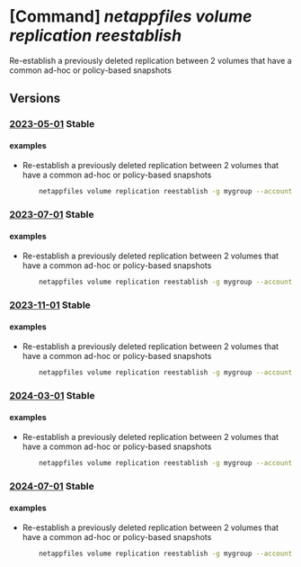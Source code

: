 # [Command] _netappfiles volume replication reestablish_

Re-establish a previously deleted replication between 2 volumes that have a common ad-hoc or policy-based snapshots

## Versions

### [2023-05-01](/Resources/mgmt-plane/L3N1YnNjcmlwdGlvbnMve30vcmVzb3VyY2Vncm91cHMve30vcHJvdmlkZXJzL21pY3Jvc29mdC5uZXRhcHAvbmV0YXBwYWNjb3VudHMve30vY2FwYWNpdHlwb29scy97fS92b2x1bWVzL3t9L3JlZXN0YWJsaXNocmVwbGljYXRpb24=/2023-05-01.xml) **Stable**

<!-- mgmt-plane /subscriptions/{}/resourcegroups/{}/providers/microsoft.netapp/netappaccounts/{}/capacitypools/{}/volumes/{}/reestablishreplication 2023-05-01 -->

#### examples

- Re-establish a previously deleted replication between 2 volumes that have a common ad-hoc or policy-based snapshots
    ```bash
        netappfiles volume replication reestablish -g mygroup --account-name myaccname --pool-name mypoolname --name mydestinationvolname --source-volume-id mysourcevolumeid
    ```

### [2023-07-01](/Resources/mgmt-plane/L3N1YnNjcmlwdGlvbnMve30vcmVzb3VyY2Vncm91cHMve30vcHJvdmlkZXJzL21pY3Jvc29mdC5uZXRhcHAvbmV0YXBwYWNjb3VudHMve30vY2FwYWNpdHlwb29scy97fS92b2x1bWVzL3t9L3JlZXN0YWJsaXNocmVwbGljYXRpb24=/2023-07-01.xml) **Stable**

<!-- mgmt-plane /subscriptions/{}/resourcegroups/{}/providers/microsoft.netapp/netappaccounts/{}/capacitypools/{}/volumes/{}/reestablishreplication 2023-07-01 -->

#### examples

- Re-establish a previously deleted replication between 2 volumes that have a common ad-hoc or policy-based snapshots
    ```bash
        netappfiles volume replication reestablish -g mygroup --account-name myaccname --pool-name mypoolname --name mydestinationvolname --source-volume-id mysourcevolumeid
    ```

### [2023-11-01](/Resources/mgmt-plane/L3N1YnNjcmlwdGlvbnMve30vcmVzb3VyY2Vncm91cHMve30vcHJvdmlkZXJzL21pY3Jvc29mdC5uZXRhcHAvbmV0YXBwYWNjb3VudHMve30vY2FwYWNpdHlwb29scy97fS92b2x1bWVzL3t9L3JlZXN0YWJsaXNocmVwbGljYXRpb24=/2023-11-01.xml) **Stable**

<!-- mgmt-plane /subscriptions/{}/resourcegroups/{}/providers/microsoft.netapp/netappaccounts/{}/capacitypools/{}/volumes/{}/reestablishreplication 2023-11-01 -->

#### examples

- Re-establish a previously deleted replication between 2 volumes that have a common ad-hoc or policy-based snapshots
    ```bash
        netappfiles volume replication reestablish -g mygroup --account-name myaccname --pool-name mypoolname --name mydestinationvolname --source-volume-id mysourcevolumeid
    ```

### [2024-03-01](/Resources/mgmt-plane/L3N1YnNjcmlwdGlvbnMve30vcmVzb3VyY2Vncm91cHMve30vcHJvdmlkZXJzL21pY3Jvc29mdC5uZXRhcHAvbmV0YXBwYWNjb3VudHMve30vY2FwYWNpdHlwb29scy97fS92b2x1bWVzL3t9L3JlZXN0YWJsaXNocmVwbGljYXRpb24=/2024-03-01.xml) **Stable**

<!-- mgmt-plane /subscriptions/{}/resourcegroups/{}/providers/microsoft.netapp/netappaccounts/{}/capacitypools/{}/volumes/{}/reestablishreplication 2024-03-01 -->

#### examples

- Re-establish a previously deleted replication between 2 volumes that have a common ad-hoc or policy-based snapshots
    ```bash
        netappfiles volume replication reestablish -g mygroup --account-name myaccname --pool-name mypoolname --name mydestinationvolname --source-volume-id mysourcevolumeid
    ```

### [2024-07-01](/Resources/mgmt-plane/L3N1YnNjcmlwdGlvbnMve30vcmVzb3VyY2Vncm91cHMve30vcHJvdmlkZXJzL21pY3Jvc29mdC5uZXRhcHAvbmV0YXBwYWNjb3VudHMve30vY2FwYWNpdHlwb29scy97fS92b2x1bWVzL3t9L3JlZXN0YWJsaXNocmVwbGljYXRpb24=/2024-07-01.xml) **Stable**

<!-- mgmt-plane /subscriptions/{}/resourcegroups/{}/providers/microsoft.netapp/netappaccounts/{}/capacitypools/{}/volumes/{}/reestablishreplication 2024-07-01 -->

#### examples

- Re-establish a previously deleted replication between 2 volumes that have a common ad-hoc or policy-based snapshots
    ```bash
        netappfiles volume replication reestablish -g mygroup --account-name myaccname --pool-name mypoolname --name mydestinationvolname --source-volume-id mysourcevolumeid
    ```
